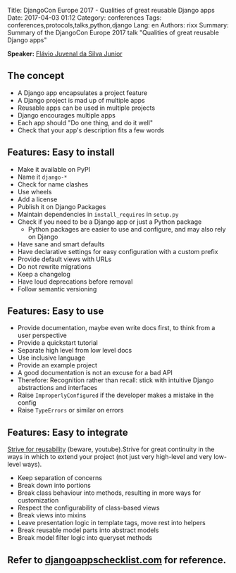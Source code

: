 Title: DjangoCon Europe 2017 - Qualities of great reusable Django apps
Date:   2017-04-03 01:12
Category: conferences
Tags: conferences,protocols,talks,python,django
Lang: en
Authors: rixx
Summary: Summary of the DjangoCon Europe 2017 talk "Qualities of great reusable Django apps"

**Speaker:** [Flávio Juvenal da Silva Junior](https://twitter.com/flaviojuvenal)

## The concept

- A Django app encapsulates a project feature
- A Django project is mad up of multiple apps
- Reusable apps can be used in multiple projects
- Django encourages multiple apps
- Each app should "Do one thing, and do it well"
- Check that your app's description fits a few words

## Features: Easy to install

- Make it available on PyPI
- Name it `django-*`
- Check for name clashes
- Use wheels
- Add a license
- Publish it on Django Packages
- Maintain dependencies in `install_requires` in `setup.py`
- Check if you need to be a Django app or just a Python package
    - Python packages are easier to use and configure, and may also rely on Django
- Have sane and smart defaults
- Have declarative settings for easy configuration with a custom prefix
- Provide default views with URLs
- Do not rewrite migrations
- Keep a changelog
- Have loud deprecations before removal
- Follow semantic versioning

## Features: Easy to use

- Provide documentation, maybe even write docs first, to think from a user perspective
- Provide a quickstart tutorial
- Separate high level from low level docs
- Use inclusive language
- Provide an example project
- A good documentation is not an excuse for a bad API
- Therefore: Recognition rather than recall: stick with intuitive Django abstractions and interfaces
- Raise `ImproperlyConfigured` if the developer makes a mistake in the config
- Raise `TypeErrors` or similar on errors

## Features: Easy to integrate

[Strive for reusability](https://www.youtube.com/watch?v=ZQ5_u8Lgvyk) (beware, youtube).Strive for great continuity in
the ways in which to extend your project (not just very high-level and very low-level ways).

- Keep separation of concerns
- Break down into portions
- Break class behaviour into methods, resulting in more ways for customization
- Respect the configurability of class-based views
- Break views into mixins
- Leave presentation logic in template tags, move rest into helpers
- Break reusable model parts into abstract models
- Break model filter logic into queryset methods

## Refer to [djangoappschecklist.com](https://djangoappschecklist.com) for reference.
